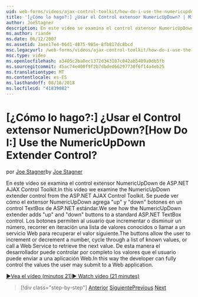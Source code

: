 ```yaml
---
uid: web-forms/videos/ajax-control-toolkit/how-do-i-use-the-numericupdown-extender-control
title: '[¿Cómo lo hago?:] ¿Usar el Control extensor NumericUpDown? | Microsoft Docs'
author: JoeStagner
description: En este vídeo se examina el control extensor NumericUpDown de ASP.NET AJAX Control Toolkit. Veremos cómo se agrega el extensor NumericUpDown 'up' y 'abajo'...
ms.author: riande
ms.date: 06/12/2007
ms.assetid: 2aee17e4-06d1-4875-985e-8fb817dc8bcd
msc.legacyurl: /web-forms/videos/ajax-control-toolkit/how-do-i-use-the-numericupdown-extender-control
msc.type: video
ms.openlocfilehash: a3405c2ba0ec1372d343187c042ab5409a9db5fb
ms.sourcegitcommit: 45ac74e400f9f2b7dbded66297730f6f14a4eb25
ms.translationtype: MT
ms.contentlocale: es-ES
ms.lasthandoff: 08/16/2018
ms.locfileid: "41839082"
---
```

<a name="how-do-i-use-the-numericupdown-extender-control"></a><span data-ttu-id="ec15c-105">[¿Cómo lo hago?:] ¿Usar el Control extensor NumericUpDown?</span><span class="sxs-lookup"><span data-stu-id="ec15c-105">[How Do I:] Use the NumericUpDown Extender Control?</span></span>
====================
<span data-ttu-id="ec15c-106">por [Joe Stagner](https://github.com/JoeStagner)</span><span class="sxs-lookup"><span data-stu-id="ec15c-106">by [Joe Stagner](https://github.com/JoeStagner)</span></span>

<span data-ttu-id="ec15c-107">En este vídeo se examina el control extensor NumericUpDown de ASP.NET AJAX Control Toolkit.</span><span class="sxs-lookup"><span data-stu-id="ec15c-107">In this video we examine the NumericUpDown extender control from the ASP.NET AJAX Control Toolkit.</span></span> <span data-ttu-id="ec15c-108">Se puede ver cómo el extensor NumericUpDown agrega "up" y "down" botones en un control TextBox de ASP.NET estándar.</span><span class="sxs-lookup"><span data-stu-id="ec15c-108">We see how the NumericUpDown extender adds "up" and "down" buttons to a standard ASP.NET TextBox control.</span></span> <span data-ttu-id="ec15c-109">Los botones permiten al usuario que incrementar o disminuir un número, recorrer en iteración una lista de valores conocidos o llamar a un servicio Web para recuperar el valor siguiente.</span><span class="sxs-lookup"><span data-stu-id="ec15c-109">The buttons allow the user to increment or decrement a number, cycle through a list of known values, or call a Web Service to retrieve the next value.</span></span> <span data-ttu-id="ec15c-110">De esta manera el desarrollador puede controlar por completo los valores que el usuario puede enviar a una aplicación Web.</span><span class="sxs-lookup"><span data-stu-id="ec15c-110">In this way the developer can fully control the values the user may submit to a Web application.</span></span>

[<span data-ttu-id="ec15c-111">&#9654;Vea el vídeo (minutos 21)</span><span class="sxs-lookup"><span data-stu-id="ec15c-111">&#9654; Watch video (21 minutes)</span></span>](https://channel9.msdn.com/Blogs/ASP-NET-Site-Videos/how-do-i-use-the-numericupdown-extender-control)

> [!div class="step-by-step"]
> <span data-ttu-id="ec15c-112">[Anterior](how-do-i-use-the-pagingbulletedlist-extender-control.md)
> [Siguiente](how-do-i-use-the-aspnet-ajax-validatorcallout-extender.md)</span><span class="sxs-lookup"><span data-stu-id="ec15c-112">[Previous](how-do-i-use-the-pagingbulletedlist-extender-control.md)
[Next](how-do-i-use-the-aspnet-ajax-validatorcallout-extender.md)</span></span>
